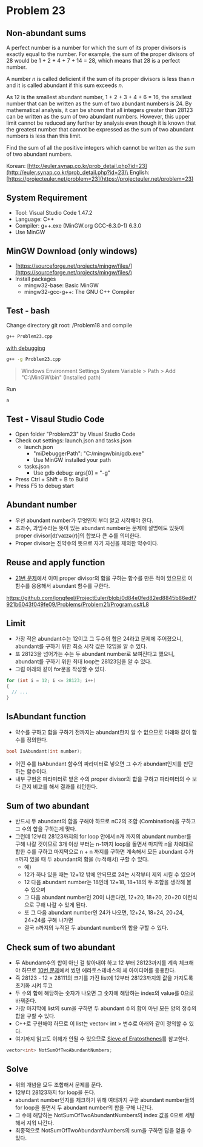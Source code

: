 # Problem 23

## Non-abundant sums

A perfect number is a number for which the sum of its proper divisors is exactly equal to the number. For example, the sum of the proper divisors of 28 would be 1 + 2 + 4 + 7 + 14 = 28, which means that 28 is a perfect number.

A number *n* is called deficient if the sum of its proper divisors is less than *n* and it is called abundant if this sum exceeds *n*.

As 12 is the smallest abundant number, 1 + 2 + 3 + 4 + 6 = 16, the smallest number that can be written as the sum of two abundant numbers is 24. By mathematical analysis, it can be shown that all integers greater than 28123 can be written as the sum of two abundant numbers. However, this upper limit cannot be reduced any further by analysis even though it is known that the greatest number that cannot be expressed as the sum of two abundant numbers is less than this limit.

Find the sum of all the positive integers which cannot be written as the sum of two abundant numbers.

Korean: [http://euler.synap.co.kr/prob_detail.php?id=23](http://euler.synap.co.kr/prob_detail.php?id=23)\
English: [https://projecteuler.net/problem=23](https://projecteuler.net/problem=23)

## System Requirement

- Tool: Visual Studio Code 1.47.2
- Language: C++
- Compiler: g++.exe (MinGW.org GCC-6.3.0-1) 6.3.0
- Use MinGW

## MinGW Download (only windows)

- [https://sourceforge.net/projects/mingw/files/](https://sourceforge.net/projects/mingw/files/)
- Install packages
  - mingw32-base: Basic MinGW
  - mingw32-gcc-g++: The GNU C++ Compiler

## Test - bash

Change directory git root: /Problem18
and compile

```bash
g++ Problem23.cpp
```

[with debugging](https://gcc.gnu.org/onlinedocs/gcc/Debugging-Options.html#Debugging-Options)

```bash
g++ -g Problem23.cpp
```

> Windows Environment Settings
> System Variable > Path > Add "C:\MinGW\bin" (Installed path)

Run

```bash
a
```

## Test - Visaul Studio Code

- Open folder "Problem23" by Visual Studio Code
- Check out settings: launch.json and tasks.json
  - launch.json
    - "miDebuggerPath": "C:/mingw/bin/gdb.exe"
    - Use MinGW installed your path
  - tasks.json
    - Use gdb debug: args[0] = "-g"
- Press Ctrl + Shift + B to Build
- Press F5 to debug start

## Abundant number

- 우선 abundant number가 무엇인지 부터 알고 시작해야 한다.
- 초과수, 과잉수라는 뜻이 있는 abundant number는 문제에 설명에도 있듯이 proper divisor[dɪˈvaɪzə(r)]의 합보다 큰 수를 의미한다.
- Proper divisor는 진약수의 뜻으로 자기 자신을 제외한 약수이다.

## Reuse and apply function

- [21번 문제](https://github.com/jongfeel/ProjectEuler/tree/master/Problems/Problem21)에서 이미 proper divisor의 합을 구하는 함수를 만든 적이 있으므로 이 함수를 응용해서 abundant 함수를 구한다.

https://github.com/jongfeel/ProjectEuler/blob/0d84e0fed82ed8845b86edf7921b6043f049fe09/Problems/Problem21/Program.cs#L8

## Limit

- 가장 작은 abundant수는 12이고 그 두수의 합은 24라고 문제에 주어졌으니, abundant를 구하기 위한 최소 시작 값은 12임을 알 수 있다.
- 또 28123을 넘어가는 수는 두 abundant number로 보여진다고 했으니, abundant를 구하기 위한 최대 loop는 28123임을 알 수 있다.
- 그럼 아래와 같이 for문을 작성할 수 있다.

``` cpp
for (int i = 12; i <= 28123; i++)
{
  // ...
}
```

## IsAbundant function

- 약수를 구하고 합을 구하기 전까지는 abundant한지 알 수 없으므로 아래와 같이 함수를 정의한다.

``` cpp
bool IsAbundant(int number);
```

- 어떤 수를 IsAbundant 함수의 파라미터로 넣으면 그 수가 abundant인지를 판단하는 함수이다.
- 내부 구현은 파라미터로 받은 수의 proper divisor의 합을 구하고 파라미터의 수 보다 큰지 비교를 해서 결과를 리턴한다.

## Sum of two abundant

- 반드시 두 abundant의 합을 구해야 하므로 nC2의 조합 (Combination)을 구하고 그 수의 합을 구하는게 맞다.
- 그런데 12부터 28123까지의 for loop 안에서 n개 까지의 abundant number를 구해 나갈 것이므로 3개 이상 부터는 n-1까지 loop을 돌면서 마지막 n을 차례대로 합한 수를 구하고 마지막으로 n + n 까지를 구하면 계속해서 모든 abundant 수가 n까지 있을 때 두 abundant의 합을 (누적해서) 구할 수 있다.
  - 예)
  - 12가 하나 있을 때는 12+12 밖에 안되므로 24는 시작부터 제외 시킬 수 있으며
  - 12 다음 abundant number는 18인데 12+18, 18+18의 두 조합을 생각해 볼 수 있으며
  - 그 다음 abundant number인 20이 나온다면, 12+20, 18+20, 20+20 이런식으로 구해 나갈 수 있게 된다.
  - 또 그 다음 abundant number인 24가 나오면, 12+24, 18+24, 20+24, 24+24를 구해 나가면
  - 결국 n까지의 누적된 두 abundant number의 합을 구할 수 있다.

## Check sum of two abundant

- 두 Abundant수의 합이 아닌 걸 찾아내야 하고 12 부터 28123까지를 계속 체크해야 하므로 [10번 문제](https://github.com/jongfeel/ProjectEuler/tree/master/Problems/Problem10)에서 썼던 에라토스테네스의 체 아이디어를 응용한다.
- 즉 28123 - 12 = 28111의 크기를 가진 list에 12부터 28123까지의 값을 가지도록 초기화 시켜 두고
- 두 수의 합에 해당하는 숫자가 나오면 그 숫자에 해당하는 index의 value를 0으로 바꿔준다.
- 가장 마지막에 list의 sum을 구하면 두 abundant 수의 합이 아닌 모든 양의 정수의 합을 구할 수 있다.
- C++로 구현해야 하므로 이 list는 vector< int > 변수로 아래와 같이 정의할 수 있다.
- 여기까지 읽고도 이해가 안될 수 있으므로 [Sieve of Eratosthenes](https://en.wikipedia.org/wiki/Sieve_of_Eratosthenes)를 참고한다.

``` cpp
vector<int> NotSumOfTwoAbundantNumbers;
```

## Solve

- 위의 개념을 모두 조합해서 문제를 푼다.
- 12부터 28123까지 for loop을 돈다.
- abundant number인지를 체크하기 위해 여태까지 구한 abundant number들의 for loop을 돌면서 두 abundant number의 합을 구해 나간다.
- 그 수에 해당하는 NotSumOfTwoAbundantNumbers의 index 값을 0으로 세팅해서 지워 나간다.
- 최종적으로 NotSumOfTwoAbundantNumbers의 sum을 구하면 답을 얻을 수 있다.
